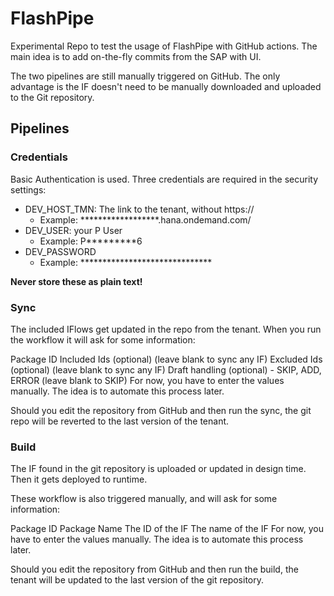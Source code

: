 # FlashPipe
Experimental Repo to test the usage of FlashPipe with GitHub actions. The main idea is to add on-the-fly commits from the SAP with UI. 

The two pipelines are still manually triggered on GitHub. The only advantage is the IF doesn't need to be manually downloaded and uploaded to the Git repository.

## Pipelines

### Credentials

Basic Authentication is used. Three credentials are required in the security settings:
- DEV_HOST_TMN: The link to the tenant, without https:// 
    - Example: \*\*\*\*\*\*\*\*\*\*\*\*\*\*\*\*\*\*.hana.ondemand.com/
- DEV_USER: your P User
    - Example: P\*\*\*\*\*\*\*\*\*6
- DEV_PASSWORD
    - Example: *\*\*\*\*\*\*\*\*\*\*\*\*\*\*\*\*\*\*\*\*\*\*\*\*\*\*\*\*\*

**Never store these as plain text!**

### Sync
The included IFlows get updated in the repo from the tenant. When you run the workflow it will ask for some information:

Package ID
Included Ids (optional) (leave blank to sync any IF)
Excluded Ids (optional) (leave blank to sync any IF)
Draft handling (optional) - SKIP, ADD, ERROR (leave blank to SKIP)
For now, you have to enter the values manually. The idea is to automate this process later.

Should you edit the repository from GitHub and then run the sync, the git repo will be reverted to the last version of the tenant.


### Build
The IF found in the git repository is uploaded or updated in design time. Then it gets deployed to runtime. 

These workflow is also triggered manually, and will ask for some information:

Package ID
Package Name
The ID of the IF
The name of the IF
For now, you have to enter the values manually. The idea is to automate this process later.

Should you edit the repository from GitHub and then run the build, the tenant will be updated to the last version of the git repository.
